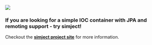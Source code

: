 [![](http://www.simject.org/_images/logo.png)](http://www.simject.org/)

### If you are looking for a simple IOC container with JPA and remoting support - try simject! ###

Checkout the **[simject project site](http://www.simject.org)** for more information.